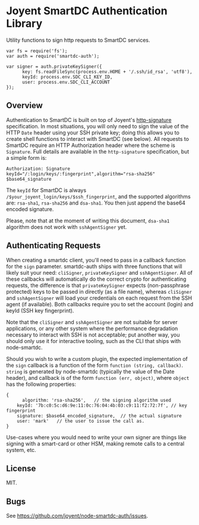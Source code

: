 # Joyent SmartDC Authentication Library

Utility functions to sign http requests to SmartDC services.

    var fs = require('fs');
    var auth = require('smartdc-auth');

    var signer = auth.privateKeySigner({
          key: fs.readFileSync(process.env.HOME + '/.ssh/id_rsa', 'utf8'),
          keyId: process.env.SDC_CLI_KEY_ID,
          user: process.env.SDC_CLI_ACCOUNT
    });

## Overview

Authentication to SmartDC is built on top of Joyent's
[http-signature](https://github.com/joyent/node-http-signature) specification.
In most situations, you will only need to sign the value of the HTTP `Date`
header using your SSH private key; doing this allows you to create shell
functions to interact with SmartDC (see below).  All requests to SmartDC require an
HTTP Authorization header where the scheme is `Signature`.  Full details are
available in the `http-signature` specification, but a simple form is:

    Authorization: Signature keyId="/:login/keys/:fingerprint",algorithm="rsa-sha256" $base64_signature

The `keyId` for SmartDC is always `/$your_joyent_login/keys/$ssh_fingerprint`,
and the supported algorithms are: `rsa-sha1`, `rsa-sha256` and `dsa-sha1`.  You
then just append the base64 encoded signature.

Please, note that at the moment of writing this document, `dsa-sha1` algorithm
does not work with `sshAgentSigner` yet.

## Authenticating Requests

When creating a smartdc client, you'll need to pass in a callback function for
the `sign` parameter.  smartdc-auth ships with three functions that will likely
suit your need: `cliSigner`, `privateKeySigner` and `sshAgentSigner`.  All of
these callbacks will automatically do the correct crypto for authenticating
requests, the difference is that `privateKeySigner` expects (non-passphrase
protected) keys to be passed in directly (as a file name), whereas `cliSigner`
and `sshAgentSigner` will load your credentials on each request from the SSH
agent (if available). Both callbacks require you to set the account (login)
and keyId (SSH key fingerprint).

Note that the `cliSigner` and `sshAgentSigner` are not suitable for server
applications, or any other system where the performance degradation necessary
to interact with SSH is not acceptable; put another way, you should only use
it for interactive tooling, such as the CLI that ships with node-smartdc.

Should you wish to write a custom plugin, the expected implementation of the
`sign` callback is a function of the form `function (string, callback)`.
`string` is generated by node-smartdc (typically the value of the Date header),
and callback is of the form `function (err, object)`, where `object` has the
following properties:

    {
	      algorithm: 'rsa-sha256',   // the signing algorithm used
        keyId: '7b:c0:5c:d6:9e:11:0c:76:04:4b:03:c9:11:f2:72:7f', // key fingerprint
        signature: $base64_encoded_signature,  // the actual signature
        user: 'mark'   // the user to issue the call as.
    }

Use-cases where you would need to write your own signer are things like signing
with a smart-card or other HSM, making remote calls to a central system, etc.

## License

MIT.

## Bugs

See <https://github.com/joyent/node-smartdc-auth/issues>.
